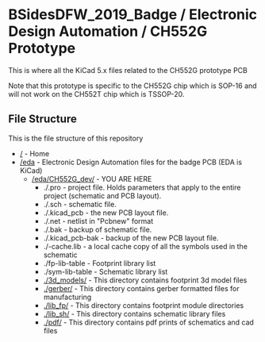 # BSidesDFW_2019_Badge / Electronic Design Automation / CH552G Prototype

This is where all the KiCad 5.x files related to the CH552G prototype PCB

Note that this prototype is specific to the CH552G chip which is SOP-16 and will not work on the CH552T chip which is TSSOP-20.

## File Structure

This is the file structure of this repository

* [/](/README.md) - Home
* [/eda](/eda/) - Electronic Design Automation files for the badge PCB (EDA is KiCad)
  * [/eda/CH552G_dev/](/eda/CH552G_dev/) - YOU ARE HERE
    * ./<filename>.pro - project file. Holds parameters that apply to the entire project (schematic and PCB layout).
    * ./<filename>.sch - schematic file.
    * ./<filename>.kicad_pcb - the new PCB layout file.
    * ./<filename>.net - netlist in "Pcbnew" format
    * ./<filename>.bak - backup of schematic file.
    * ./<filename>.kicad_pcb-bak - backup of the new PCB layout file.
    * ./<filename>-cache.lib - a local cache copy of all the symbols used in the schematic
    * ./fp-lib-table - Footprint library list
    * ./sym-lib-table - Schematic library list
    * [./3d_models/](/eda/CH552G_dev/3d_models/) - This directory contains footprint 3d model files
    * [./gerber/](/eda/CH552G_dev/gerber/) - This directory contains gerber formatted files for manufacturing
    * [./lib_fp/](/eda/CH552G_dev/lib_fp/) - This directory contains footprint module directories
    * [./lib_sh/](/eda/CH552G_dev/lib_sh/) - This directory contains schematic library files
    * [./pdf/](/eda/CH552G_dev/pdf/) - This directory contains pdf prints of schematics and cad files
